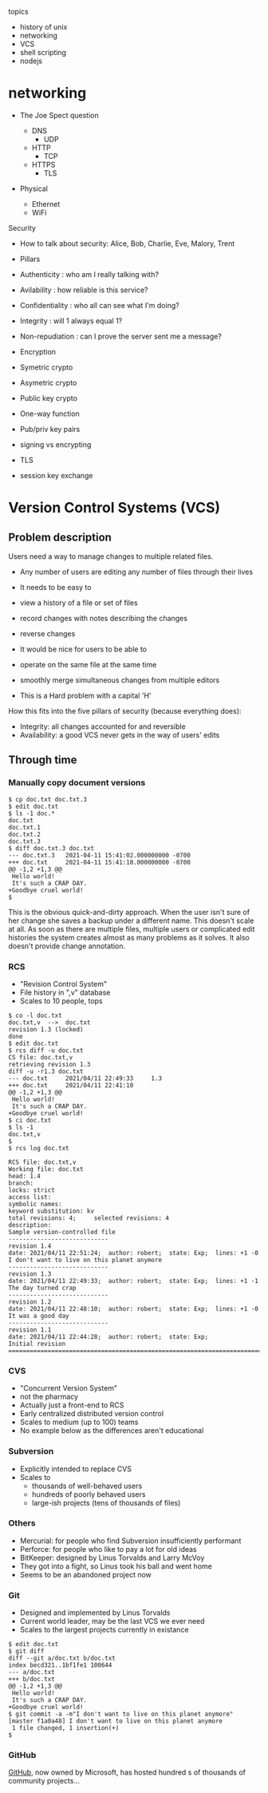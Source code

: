 topics
  - history of unix
  - networking
  - VCS
  - shell scripting
  - nodejs

# networking

- The Joe Spect question
  - DNS
    - UDP
  - HTTP
    - TCP
  - HTTPS
    - TLS

- Physical
  - Ethernet
  - WiFi

Security
 - How to talk about security: Alice, Bob, Charlie, Eve, Malory, Trent

 - Pillars
  - Authenticity    : who am I really talking with?
  - Avilability     : how reliable is this service?
  - Confidentiality : who all can see what I'm doing?
  - Integrity       : will 1 always equal 1?
  - Non-repudiation : can I prove the server sent me a message?

 - Encryption
  - Symetric crypto
  - Asymetric crypto
  - Public key crypto
   - One-way function
   - Pub/priv key pairs
   - signing vs encrypting

 - TLS
  - session key exchange


# Version Control Systems (VCS)

## Problem description

Users need a way to manage changes to multiple related files.

- Any number of users are editing any number of files through their lives
- It needs to be easy to
 - view a history of a file or set of files
 - record changes with notes describing the changes
 - reverse changes

- It would be nice for users to be able to
 - operate on the same file at the same time
 - smoothly merge simultaneous changes from multiple editors
  - This is a Hard problem with a capital 'H'

How this fits into the five pillars of security (because everything does):

- Integrity: all changes accounted for and reversible
- Availability: a good VCS never gets in the way of users' edits

## Through time

### Manually copy document versions

```
$ cp doc.txt doc.txt.3
$ edit doc.txt
$ ls -1 doc.*
doc.txt
doc.txt.1
doc.txt.2
doc.txt.3
$ diff doc.txt.3 doc.txt
--- doc.txt.3   2021-04-11 15:41:02.000000000 -0700
+++ doc.txt     2021-04-11 15:41:10.000000000 -0700
@@ -1,2 +1,3 @@
 Hello world!
 It's such a CRAP DAY.
+Goodbye cruel world!
$ 
```

This is the obvious quick-and-dirty approach. When the user isn't sure of her
change she saves a backup under a different name. This doesn't scale at all.
As soon as there are multiple files, multiple users or complicated edit
histories the system creates almost as many problems as it solves. It also
doesn't provide change annotation.

### RCS

- "Revision Control System"
- File history in ",v" database
- Scales to 10 people, tops

```
$ co -l doc.txt
doc.txt,v  -->  doc.txt
revision 1.3 (locked)
done
$ edit doc.txt
$ rcs diff -u doc.txt
CS file: doc.txt,v
retrieving revision 1.3
diff -u -r1.3 doc.txt
--- doc.txt     2021/04/11 22:49:33     1.3
+++ doc.txt     2021/04/11 22:41:10
@@ -1,2 +1,3 @@
 Hello world!
 It's such a CRAP DAY.
+Goodbye cruel world!
$ ci doc.txt
$ ls -1
doc.txt,v
$
$ rcs log doc.txt

RCS file: doc.txt,v
Working file: doc.txt
head: 1.4
branch:
locks: strict
access list:
symbolic names:
keyword substitution: kv
total revisions: 4;     selected revisions: 4
description:
Sample version-controlled file
----------------------------
revision 1.4
date: 2021/04/11 22:51:24;  author: robert;  state: Exp;  lines: +1 -0
I don't want to live on this planet anymore
----------------------------
revision 1.3
date: 2021/04/11 22:49:33;  author: robert;  state: Exp;  lines: +1 -1
The day turned crap
----------------------------
revision 1.2
date: 2021/04/11 22:48:10;  author: robert;  state: Exp;  lines: +1 -0
It was a good day
----------------------------
revision 1.1
date: 2021/04/11 22:44:28;  author: robert;  state: Exp;
Initial revision
=============================================================================
```

### CVS

- "Concurrent Version System"
- not the pharmacy
- Actually just a front-end to RCS
- Early centralized distributed version control
- Scales to medium (up to 100) teams
- No example below as the differences aren't educational

### Subversion

- Explicitly intended to replace CVS
- Scales to
  - thousands of well-behaved users
  - hundreds of poorly behaved users
  - large-ish projects (tens of thousands of files)

### Others

- Mercurial: for people who find Subversion insufficiently performant
- Perforce: for people who like to pay a lot for old ideas
- BitKeeper: designed by Linus Torvalds and Larry McVoy
 - They got into a fight, so Linus took his ball and went home
 - Seems to be an abandoned project now

### Git

- Designed and implemented by Linus Torvalds
- Current world leader, may be the last VCS we ever need
- Scales to the largest projects currently in existance

```
$ edit doc.txt
$ git diff
diff --git a/doc.txt b/doc.txt
index becd321..1bf1fe1 100644
--- a/doc.txt
+++ b/doc.txt
@@ -1,2 +1,3 @@
 Hello world!
 It's such a CRAP DAY.
+Goodbye cruel world!
$ git commit -a -m"I don't want to live on this planet anymore"
[master f1a0a48] I don't want to live on this planet anymore
 1 file changed, 1 insertion(+)
$
```

### GitHub

[GitHub](https://en.wikipedia.org/wiki/GitHub), now owned by Microsoft, has
hosted hundred s of thousands of community projects...
